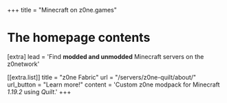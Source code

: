+++
title = "Minecraft on z0ne.games"


# The homepage contents
[extra]
lead = 'Find <b>modded and unmodded</b> Minecraft servers on the z0network'

[[extra.list]]
title = "z0ne Fabric"
url = "/servers/z0ne-quilt/about/"
url_button = "Learn more!"
content = 'Custom z0ne modpack for Minecraft *1.19.2* using _Quilt_.'
+++
